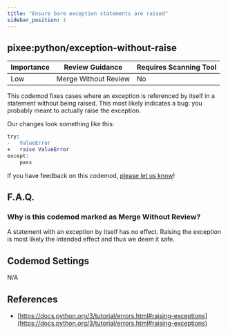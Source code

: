 ```yaml
---
title: "Ensure bare exception statements are raised"
sidebar_position: 1
---
```


## pixee:python/exception-without-raise

| Importance | Review Guidance      | Requires Scanning Tool |
|------------|----------------------|------------------------|
| Low        | Merge Without Review | No                     |

This codemod fixes cases where an exception is referenced by itself in a statement without being raised. This most likely indicates a bug: you probably meant to actually raise the exception. 

Our changes look something like this:
```diff
try:
-   ValueError
+   raise ValueError
except:
    pass
```

If you have feedback on this codemod, [please let us know](mailto:feedback@pixee.ai)!

## F.A.Q.

### Why is this codemod marked as Merge Without Review?

A statement with an exception by itself has no effect. Raising the exception is most likely the intended effect and thus we deem it safe.

## Codemod Settings

N/A

## References

* [https://docs.python.org/3/tutorial/errors.html#raising-exceptions](https://docs.python.org/3/tutorial/errors.html#raising-exceptions)
